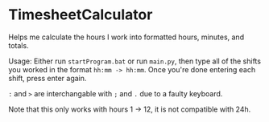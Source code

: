 # TimesheetCalculator
Helps me calculate the hours I work into formatted hours, minutes, and totals.

Usage: Either run ``startProgram.bat`` or run ``main.py``, then type all of the shifts you worked in the format ``hh:mm -> hh:mm``. Once you're done entering each shift, press enter again.

``:`` and ``>`` are interchangable with ``;`` and ``.`` due to a faulty keyboard.

Note that this only works with hours 1 -> 12, it is not compatible with 24h.
